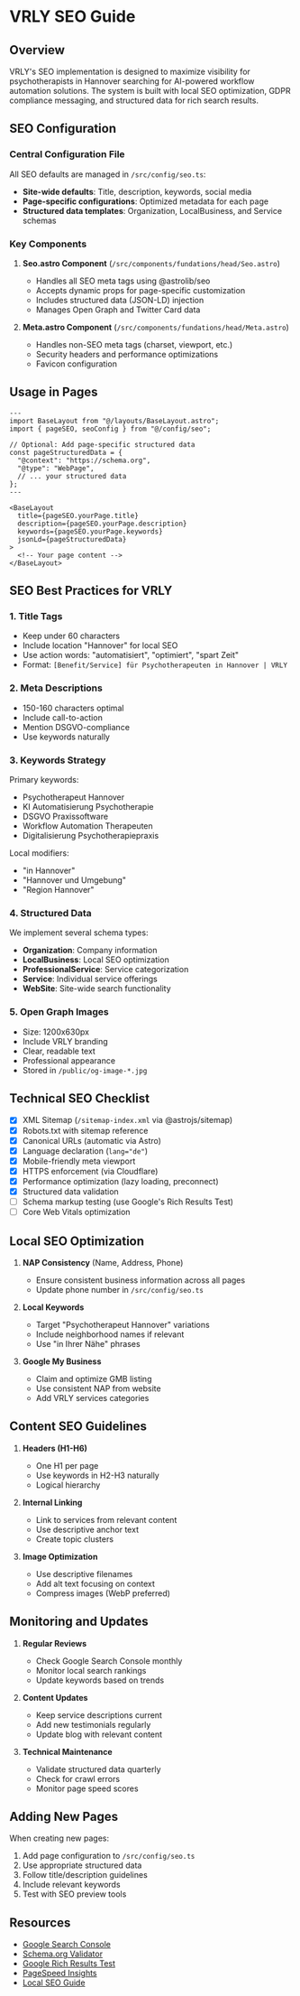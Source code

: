 # VRLY SEO Guide

## Overview

VRLY's SEO implementation is designed to maximize visibility for psychotherapists in Hannover searching for AI-powered workflow automation solutions. The system is built with local SEO optimization, GDPR compliance messaging, and structured data for rich search results.

## SEO Configuration

### Central Configuration File

All SEO defaults are managed in `/src/config/seo.ts`:

- **Site-wide defaults**: Title, description, keywords, social media
- **Page-specific configurations**: Optimized metadata for each page
- **Structured data templates**: Organization, LocalBusiness, and Service schemas

### Key Components

1. **Seo.astro Component** (`/src/components/fundations/head/Seo.astro`)

   - Handles all SEO meta tags using @astrolib/seo
   - Accepts dynamic props for page-specific customization
   - Includes structured data (JSON-LD) injection
   - Manages Open Graph and Twitter Card data

2. **Meta.astro Component** (`/src/components/fundations/head/Meta.astro`)
   - Handles non-SEO meta tags (charset, viewport, etc.)
   - Security headers and performance optimizations
   - Favicon configuration

## Usage in Pages

```astro
---
import BaseLayout from "@/layouts/BaseLayout.astro";
import { pageSEO, seoConfig } from "@/config/seo";

// Optional: Add page-specific structured data
const pageStructuredData = {
  "@context": "https://schema.org",
  "@type": "WebPage",
  // ... your structured data
};
---

<BaseLayout
  title={pageSEO.yourPage.title}
  description={pageSEO.yourPage.description}
  keywords={pageSEO.yourPage.keywords}
  jsonLd={pageStructuredData}
>
  <!-- Your page content -->
</BaseLayout>
```

## SEO Best Practices for VRLY

### 1. Title Tags

- Keep under 60 characters
- Include location "Hannover" for local SEO
- Use action words: "automatisiert", "optimiert", "spart Zeit"
- Format: `[Benefit/Service] für Psychotherapeuten in Hannover | VRLY`

### 2. Meta Descriptions

- 150-160 characters optimal
- Include call-to-action
- Mention DSGVO-compliance
- Use keywords naturally

### 3. Keywords Strategy

Primary keywords:

- Psychotherapeut Hannover
- KI Automatisierung Psychotherapie
- DSGVO Praxissoftware
- Workflow Automation Therapeuten
- Digitalisierung Psychotherapiepraxis

Local modifiers:

- "in Hannover"
- "Hannover und Umgebung"
- "Region Hannover"

### 4. Structured Data

We implement several schema types:

- **Organization**: Company information
- **LocalBusiness**: Local SEO optimization
- **ProfessionalService**: Service categorization
- **Service**: Individual service offerings
- **WebSite**: Site-wide search functionality

### 5. Open Graph Images

- Size: 1200x630px
- Include VRLY branding
- Clear, readable text
- Professional appearance
- Stored in `/public/og-image-*.jpg`

## Technical SEO Checklist

- [x] XML Sitemap (`/sitemap-index.xml` via @astrojs/sitemap)
- [x] Robots.txt with sitemap reference
- [x] Canonical URLs (automatic via Astro)
- [x] Language declaration (`lang="de"`)
- [x] Mobile-friendly meta viewport
- [x] HTTPS enforcement (via Cloudflare)
- [x] Performance optimization (lazy loading, preconnect)
- [x] Structured data validation
- [ ] Schema markup testing (use Google's Rich Results Test)
- [ ] Core Web Vitals optimization

## Local SEO Optimization

1. **NAP Consistency** (Name, Address, Phone)

   - Ensure consistent business information across all pages
   - Update phone number in `/src/config/seo.ts`

2. **Local Keywords**

   - Target "Psychotherapeut Hannover" variations
   - Include neighborhood names if relevant
   - Use "in Ihrer Nähe" phrases

3. **Google My Business**
   - Claim and optimize GMB listing
   - Use consistent NAP from website
   - Add VRLY services categories

## Content SEO Guidelines

1. **Headers (H1-H6)**

   - One H1 per page
   - Use keywords in H2-H3 naturally
   - Logical hierarchy

2. **Internal Linking**

   - Link to services from relevant content
   - Use descriptive anchor text
   - Create topic clusters

3. **Image Optimization**
   - Use descriptive filenames
   - Add alt text focusing on context
   - Compress images (WebP preferred)

## Monitoring and Updates

1. **Regular Reviews**

   - Check Google Search Console monthly
   - Monitor local search rankings
   - Update keywords based on trends

2. **Content Updates**

   - Keep service descriptions current
   - Add new testimonials regularly
   - Update blog with relevant content

3. **Technical Maintenance**
   - Validate structured data quarterly
   - Check for crawl errors
   - Monitor page speed scores

## Adding New Pages

When creating new pages:

1. Add page configuration to `/src/config/seo.ts`
2. Use appropriate structured data
3. Follow title/description guidelines
4. Include relevant keywords
5. Test with SEO preview tools

## Resources

- [Google Search Console](https://search.google.com/search-console)
- [Schema.org Validator](https://validator.schema.org/)
- [Google Rich Results Test](https://search.google.com/test/rich-results)
- [PageSpeed Insights](https://pagespeed.web.dev/)
- [Local SEO Guide](https://moz.com/learn/seo/local)
